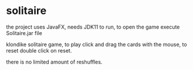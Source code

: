 # solitaire

the project uses JavaFX, needs JDK11 to run,
to open the game execute Solitaire.jar file

klondike solitaire game,
to play click and drag the cards with the mouse,
to reset double click on reset.

there is no limited amount of reshuffles.